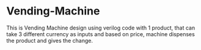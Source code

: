# Vending-Machine
This is Vending Machine design using verilog code with 1 product, that can take 3 different currency as inputs and based on price, machine dispenses the product and gives the change.
